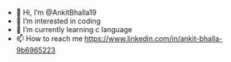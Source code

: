- 👋 Hi, I’m @AnkitBhalla19
- 👀 I’m interested in coding
- 🌱 I’m currently learning c language
- 📫 How to reach me https://www.linkedin.com/in/ankit-bhalla-9b6965223

<!---
AnkitBhalla19/AnkitBhalla19 is a ✨ special ✨ repository because its `README.md` (this file) appears on your GitHub profile.
You can click the Preview link to take a look at your changes.
--->
